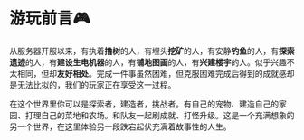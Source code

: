 # 游玩前言🎮
从服务器开服以来，有执着**撸树**的人，有埋头**挖矿**的人，有安静**钓鱼**的人，有**探索遗迹**的人，有**建设生电机器**的人，有**铺地图画**的人，有**兴建楼宇**的人。似乎兴趣不太相同，但却**友好相处**。完成一件事虽然困难，但克服困难完成后得到的成就感却是无法比拟的，我们的玩家正在享受这一过程。

在这个世界里你可以是探索者，建造者，挑战者。有自己的宠物、建造自己的家园、打理自己的菜地和农场。和队友一起刷成就、打怪升级。这是一个充满想象的另一个世界，在这里体验另一段跌宕起伏充满着故事性的人生。